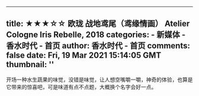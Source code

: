 
---
title: ★★★☆☆ 欧珑 战地鸢尾（鸢缘情画） Atelier Cologne Iris Rebelle, 2018
categories: 
    - 新媒体
    - 香水时代 - 首页
author: 香水时代 - 首页
comments: false
date: Fri, 19 Mar 2021 15:14:05 GMT
thumbnail: ''
---

<div>   
开场一种水生蔬果的味觉，没错是味觉，让人想空嘴嚼一嚼，神奇的体验，也算是它带来的惊喜吧，可是味道有点不点题，大概换个名字会好一点。  
</div>
            